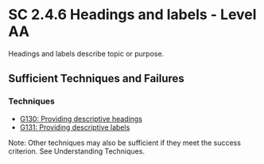 # SC 2.4.6 Headings and labels - Level AA

Headings and labels describe topic or purpose.

## Sufficient Techniques and Failures

### Techniques

- [G130: Providing descriptive headings](g130.md)
- [G131: Providing descriptive labels](g131.md)

Note: Other techniques may also be sufficient if they meet the success criterion. See Understanding Techniques.
